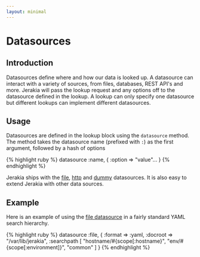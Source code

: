 ```yaml
---
layout: minimal
---
```


# Datasources

## Introduction

Datasources define where and how our data is looked up.  A datasource can interact with a variety of sources, from files, databases, REST API's and more.  Jerakia will pass the lookup request and any options off to the datasource defined in the lookup.  A lookup can only specify one datasource but different lookups can implement different datasources.
## Usage

Datasources are defined in the lookup block using the `datasource` method.  The method takes the datasource name (prefixed with `:`) as the first argument, followed by a hash of options

{% highlight ruby %}
datasource :name, { :option => "value"... }
{% endhighlight %}

Jerakia ships with the [file](/datasources/file), [http](/datasources/http) and [dummy](/datasources/dummy)  datasources.  It is also easy to extend Jerakia with other data sources.

## Example

Here is an example of using the [file datasource](/datasources/file) in a fairly standard YAML search hierarchy. 

{% highlight ruby %}
datasource :file, {
  :format     => :yaml,
  :docroot    => "/var/lib/jerakia",
  :searchpath [
    "hostname/#{scope[:hostname}",
    "env/#{scope[:environment]}",
    "common"
  ]
}
{% endhighlight %}


